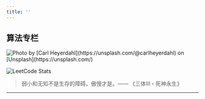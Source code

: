 ```yaml
---
title: ''
---
```


## 算法专栏

![](https://ryder-1252249141.cos.ap-shanghai.myqcloud.com/uPic/2022-04-16-carl-heyerdahl-KE0nC8-58MQ-unsplash.jpg "Photo by [Carl Heyerdahl](https://unsplash.com/@carlheyerdahl) on [Unsplash](https://unsplash.com/)")

![LeetCode Stats](https://leetcard.jacoblin.cool/ryderfang?theme=light&font=Fjord%20One&ext=activity&width=655)

> 弱小和无知不是生存的障碍，傲慢才是。—— 《三体Ⅲ・死神永生》

---